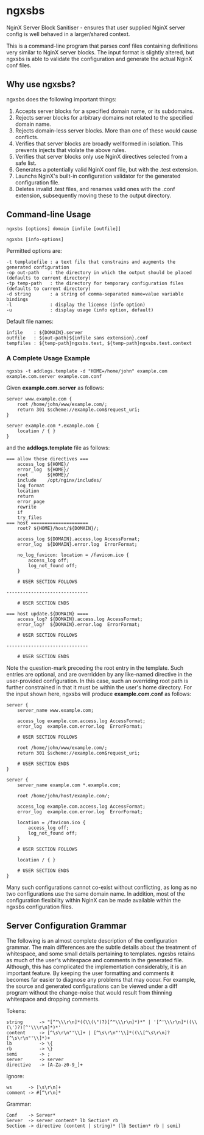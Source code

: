 ngxsbs
======

NginX Server Block Sanitiser - ensures that user supplied NginX server config is well behaved in a larger/shared context.

This is a command-line program that parses conf files containing definitions very similar to NginX server blocks.  The input format is slightly altered, but ngxsbs is able to validate the configuration and generate the actual NginX conf files.

Why use ngxsbs?
---------------

ngxsbs does the following important things:

1. Accepts server blocks for a specified domain name, or its subdomains.
1. Rejects server blocks for arbitrary domains not related to the specified domain name.
1. Rejects domain-less server blocks. More than one of these would cause conflicts.
1. Verifies that server blocks are broadly wellformed in isolation. This prevents injects that violate the above rules.
1. Verifies that server blocks only use NginX directives selected from a safe list.
1. Generates a potentially valid NginX conf file, but with the .test extension.
1. Launchs NginX's built-in configuration validator for the generated configuration file.
1. Deletes invalid .test files, and renames valid ones with the .conf extension, subsequently moving these to the output directory.

Command-line Usage
------------------

`ngxsbs [options] domain [infile [outfile]]`

`ngxsbs [info-options]`

Permitted options are:

    -t templatefile : a text file that constrains and augments the generated configuration
    -op out-path    : the directory in which the output should be placed (defaults to current directory)
    -tp temp-path   : the directory for temporary configuration files (defaults to current directory)
    -d string       : a string of comma-separated name=value variable bindings
    -l              : display the license (info option)
    -u              : display usage (info option, default)

Default file names:

    infile    : ${DOMAIN}.server
    outfile   : ${out-path}${infile sans extension}.conf
    tempfiles : ${temp-path}ngxsbs.test, ${temp-path}ngxsbs.test.context

### A Complete Usage Example

`ngxsbs -t addlogs.template -d "HOME=/home/john" example.com example.com.server example.com.conf`

Given **example.com.server** as follows:

    server www.example.com {
        root /home/john/www/example.com/;
        return 301 $scheme://example.com$request_uri;
    }
    
    server example.com *.example.com {
        location / { }
    }


and the **addlogs.template** file as follows:

    === allow these directives ===
        access_log ${HOME}/
        error_log  ${HOME}/
        root       ${HOME}/
        include    /opt/nginx/includes/
        log_format
        location
        return
        error_page
        rewrite
        if
        try_files
    === host =====================
        root? ${HOME}/host/${DOMAIN}/;
    
        access_log ${DOMAIN}.access.log AccessFormat;
        error_log  ${DOMAIN}.error.log  ErrorFormat;
    
        no_log_favicon: location = /favicon.ico {
            access_log off;
            log_not_found off;
        }
    
        # USER SECTION FOLLOWS
    
    ------------------------------
    
        # USER SECTION ENDS
    
    === host update.${DOMAIN} ====
        access_log? ${DOMAIN}.access.log AccessFormat;
        error_log?  ${DOMAIN}.error.log  ErrorFormat;
    
        # USER SECTION FOLLOWS
    
    ------------------------------
    
        # USER SECTION ENDS
    

Note the question-mark preceding the root entry in the template.  Such entries are optional, and are overridden by any like-named directive in the user-provided configuration.  In this case, such an overriding root path is further constrained in that it must be within the user's home directory.  For the input shown here, ngxsbs will produce **example.com.conf** as follows:

    server {
        server_name www.example.com;
    
        access_log example.com.access.log AccessFormat;
        error_log  example.com.error.log  ErrorFormat;
    
        # USER SECTION FOLLOWS
    
        root /home/john/www/example.com/;
        return 301 $scheme://example.com$request_uri;
    
        # USER SECTION ENDS
    }
    
    server {
        server_name example.com *.example.com;
    
        root /home/john/host/example.com/;
    
        access_log example.com.access.log AccessFormat;
        error_log  example.com.error.log  ErrorFormat;
    
        location = /favicon.ico {
            access_log off;
            log_not_found off;
        }
    
        # USER SECTION FOLLOWS
    
        location / { }
    
        # USER SECTION ENDS
    }

Many such configurations cannot co-exist without conflicting, as long as no two configurations use the same domain name.  In addition, most of the configuration flexibility within NginX can be made available within the ngxsbs configuration files.

Server Configuration Grammar
----------------------------

The following is an almost complete description of the configuration grammar.  The main differences are the subtle details about the treatment of whitespace, and some small details pertaining to templates.  ngxsbs retains as much of the user's whitespace and comments in the generated file.  Although, this has complicated the implementation considerably, it is an important feature.  By keeping the user formatting and comments it becomes far easier to diagnose any problems that may occur.  For example, the source and generated configurations can be viewed under a diff program without the change-noise that would result from thinning whitespace and dropping comments.

Tokens:

    string      -> "[^"\\\r\n]*((\\(\")?)[^"\\\r\n]*)*" | '[^'\\\r\n]*((\\(\')?)[^'\\\r\n]*)*'
    content     -> [^\s\r\n"'\\]+ | [^\s\r\n"'\\]*((\\[^\s\r\n]?[^\s\r\n"'\\]*)+
    lb          -> \{
    rb          -> \}
    semi        -> ;
    server      -> server
    directive   -> [A-Za-z0-9_]+

Ignore:

    ws      -> [\s\r\n]+
    comment -> #[^\r\n]*

Grammar:

    Conf    -> Server*
    Server  -> server content* lb Section* rb
    Section -> directive (content | string)* (lb Section* rb | semi)
